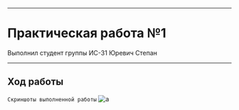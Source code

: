 _____________________________________________________________________________________
# Практическая работа №1
Выполнил студент группы ИС-31 Юревич Степан
_____________________________________________________________________________________
## Ход работы
`Скриншоты выполненной работы`
![a](https://imgur.com/gallery/7ZcdFCX)
